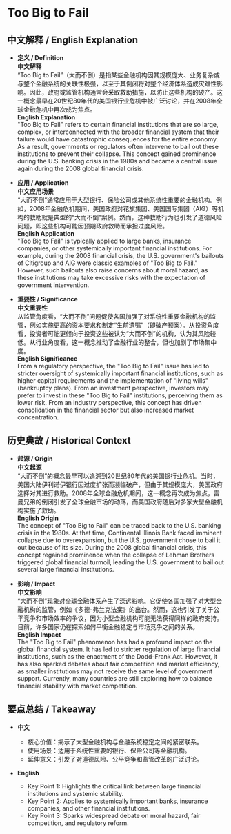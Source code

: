 # Too Big to Fail

## 中文解释 / English Explanation

* **定义 / Definition**  
  **中文解释**  
  “Too Big to Fail”（大而不倒）是指某些金融机构因其规模庞大、业务复杂或与整个金融系统的关联性极强，以至于其倒闭将对整个经济体系造成灾难性影响。因此，政府或监管机构通常会采取救助措施，以防止这些机构的破产。这一概念最早在20世纪80年代的美国银行业危机中被广泛讨论，并在2008年全球金融危机中再次成为焦点。  
  **English Explanation**  
  "Too Big to Fail" refers to certain financial institutions that are so large, complex, or interconnected with the broader financial system that their failure would have catastrophic consequences for the entire economy. As a result, governments or regulators often intervene to bail out these institutions to prevent their collapse. This concept gained prominence during the U.S. banking crisis in the 1980s and became a central issue again during the 2008 global financial crisis.

* **应用 / Application**  
  **中文应用场景**  
  “大而不倒”通常应用于大型银行、保险公司或其他系统性重要的金融机构。例如，2008年金融危机期间，美国政府对花旗集团、美国国际集团（AIG）等机构的救助就是典型的“大而不倒”案例。然而，这种救助行为也引发了道德风险问题，即这些机构可能因预期政府救助而承担过度风险。  
  **English Application**  
  "Too Big to Fail" is typically applied to large banks, insurance companies, or other systemically important financial institutions. For example, during the 2008 financial crisis, the U.S. government's bailouts of Citigroup and AIG were classic examples of "Too Big to Fail." However, such bailouts also raise concerns about moral hazard, as these institutions may take excessive risks with the expectation of government intervention.

* **重要性 / Significance**  
  **中文重要性**  
  从监管角度看，“大而不倒”问题促使各国加强了对系统性重要金融机构的监管，例如实施更高的资本要求和制定“生前遗嘱”（即破产预案）。从投资角度看，投资者可能更倾向于投资这些被认为“大而不倒”的机构，认为其风险较低。从行业角度看，这一概念推动了金融行业的整合，但也加剧了市场集中度。  
  **English Significance**  
  From a regulatory perspective, the "Too Big to Fail" issue has led to stricter oversight of systemically important financial institutions, such as higher capital requirements and the implementation of "living wills" (bankruptcy plans). From an investment perspective, investors may prefer to invest in these "Too Big to Fail" institutions, perceiving them as lower risk. From an industry perspective, this concept has driven consolidation in the financial sector but also increased market concentration.

## 历史典故 / Historical Context

* **起源 / Origin**  
  **中文起源**  
  “大而不倒”的概念最早可以追溯到20世纪80年代的美国银行业危机。当时，美国大陆伊利诺伊银行因过度扩张而濒临破产，但由于其规模庞大，美国政府选择对其进行救助。2008年全球金融危机期间，这一概念再次成为焦点，雷曼兄弟的倒闭引发了全球金融市场的动荡，而美国政府随后对多家大型金融机构实施了救助。  
  **English Origin**  
  The concept of "Too Big to Fail" can be traced back to the U.S. banking crisis in the 1980s. At that time, Continental Illinois Bank faced imminent collapse due to overexpansion, but the U.S. government chose to bail it out because of its size. During the 2008 global financial crisis, this concept regained prominence when the collapse of Lehman Brothers triggered global financial turmoil, leading the U.S. government to bail out several large financial institutions.

* **影响 / Impact**  
  **中文影响**  
  “大而不倒”现象对全球金融体系产生了深远影响。它促使各国加强了对大型金融机构的监管，例如《多德-弗兰克法案》的出台。然而，这也引发了关于公平竞争和市场效率的争议，因为小型金融机构可能无法获得同样的政府支持。目前，许多国家仍在探索如何平衡金融稳定与市场竞争之间的关系。  
  **English Impact**  
  The "Too Big to Fail" phenomenon has had a profound impact on the global financial system. It has led to stricter regulation of large financial institutions, such as the enactment of the Dodd-Frank Act. However, it has also sparked debates about fair competition and market efficiency, as smaller institutions may not receive the same level of government support. Currently, many countries are still exploring how to balance financial stability with market competition.

## 要点总结 / Takeaway

* **中文**  
  - 核心价值：揭示了大型金融机构与金融系统稳定之间的紧密联系。  
  - 使用场景：适用于系统性重要的银行、保险公司等金融机构。  
  - 延伸意义：引发了对道德风险、公平竞争和监管改革的广泛讨论。  

* **English**  
  - Key Point 1: Highlights the critical link between large financial institutions and systemic stability.  
  - Key Point 2: Applies to systemically important banks, insurance companies, and other financial institutions.  
  - Key Point 3: Sparks widespread debate on moral hazard, fair competition, and regulatory reform.